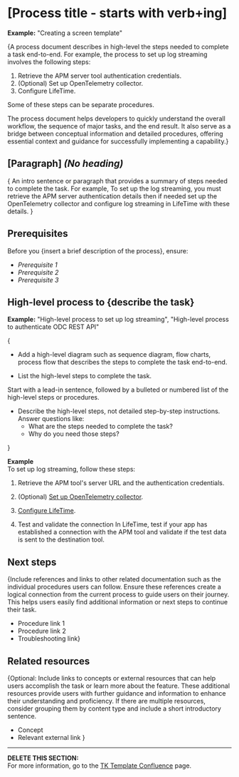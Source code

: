 # [Process title - starts with verb+ing]
**Example:** "Creating a screen template"

{A process document describes in high-level the steps needed to complete a task end-to-end. For example, the process to set up log streaming involves the following steps:
1. Retrieve the APM server tool authentication credentials.
2. (Optional) Set up OpenTelemetry collector.
3. Configure LifeTime.

Some of these steps can be separate procedures.

The process document helps developers to quickly understand the overall workflow, the sequence of major tasks, and the end result. It also serve as a bridge between conceptual information and detailed procedures, offering essential context and guidance for successfully implementing a capability.}

## [Paragraph] *(No heading)*
{ An intro sentence or paragraph that provides a summary of steps needed to complete the task. For example, To set up the log streaming, you must retrieve the APM server authentication details then if needed set up the OpenTelemetry collector and configure log streaming in LifeTime with these details.  } 

## Prerequisites

Before you {insert a brief description of the process}, ensure:
* _Prerequisite 1_   
* _Prerequisite 2_  
* _Prerequisite 3_  


## High-level process to {describe the task}

**Example:** "High-level process to set up log streaming", "High-level process to authenticate ODC REST API"

{

* Add a high-level diagram such as sequence diagram, flow charts, process flow that describes the steps to complete the task end-to-end.
  
* List the high-level steps to complete the task.

Start with a lead-in sentence, followed by a bulleted or numbered list of the high-level steps or procedures.

* Describe the high-level steps, not detailed step-by-step instructions.  
  Answer questions like:  
    * What are the steps needed to complete the task?  
    * Why do you need those steps?
 
}

**Example**  
To set up log streaming, follow these steps:

1. Retrieve the APM tool's server URL and the authentication credentials.

2. (Optional) [Set up OpenTelemetry collector](procedure.md).

3. [Configure LifeTime](procedure.md).

4. Test and validate the connection In LifeTime, test if your app has established a connection with the APM tool and validate if the test data is sent to the destination tool. 

## Next steps

{Include references and links to other related documentation such as the individual procedures users can follow. Ensure these references create a logical connection from the current process to guide users on their journey. This helps users easily find additional information or next steps to continue their task. 

* Procedure link 1
* Procedure link 2
* Troubleshooting link}

## Related resources

{Optional: Include links to concepts or external resources that can help users accomplish the task or learn more about the feature. These additional resources provide users with further guidance and information to enhance their understanding and proficiency. If there are multiple resources, consider grouping them by content type and include a short introductory sentence.

* Concept
* Relevant external link
}
_________________________________________________________________________________________________________________________________________________________________
**DELETE THIS SECTION:**  
For more information, go to the [TK Template Confluence](https://outsystemsrd.atlassian.net/wiki/spaces/TK/pages/2488336658/Technical+Knowledge+Templates#Process) page.
